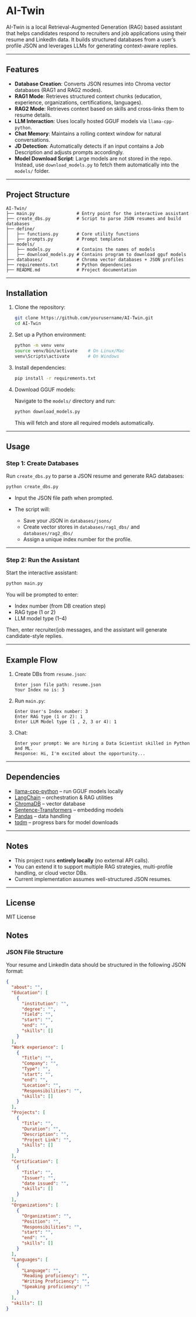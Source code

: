 # AI-Twin

AI-Twin is a local Retrieval-Augmented Generation (RAG) based assistant that helps candidates respond to recruiters and job applications using their resume and LinkedIn data. It builds structured databases from a user’s profile JSON and leverages LLMs for generating context-aware replies.

---

## Features

* **Database Creation**: Converts JSON resumes into Chroma vector databases (RAG1 and RAG2 modes).
* **RAG1 Mode**: Retrieves structured context chunks (education, experience, organizations, certifications, languages).
* **RAG2 Mode**: Retrieves context based on skills and cross-links them to resume details.
* **LLM Interaction**: Uses locally hosted GGUF models via `llama-cpp-python`.
* **Chat Memory**: Maintains a rolling context window for natural conversations.
* **JD Detection**: Automatically detects if an input contains a Job Description and adjusts prompts accordingly.
* **Model Download Script**: Large models are not stored in the repo. Instead, use `download_models.py` to fetch them automatically into the `models/` folder.

---

## Project Structure

```
AI-Twin/
├── main.py                # Entry point for the interactive assistant
├── create_dbs.py          # Script to parse JSON resumes and build databases
├── define/
│   ├── functions.py       # Core utility functions
│   ├── prompts.py         # Prompt templates
├── models/
│   ├── models.py          # Contains the names of models
│   ├── download_models.py # Contains program to download gguf models
├── databases/             # Chroma vector databases + JSON profiles
├── requirements.txt       # Python dependencies
├── README.md              # Project documentation
```

---

## Installation

1. Clone the repository:

   ```bash
   git clone https://github.com/yourusername/AI-Twin.git
   cd AI-Twin
   ```

2. Set up a Python environment:

   ```bash
   python -m venv venv
   source venv/bin/activate    # On Linux/Mac
   venv\Scripts\activate       # On Windows
   ```

3. Install dependencies:

   ```bash
   pip install -r requirements.txt
   ```

4. Download GGUF models:

   Navigate to the `models/` directory and run:

   ```bash
   python download_models.py
   ```

   This will fetch and store all required models automatically.

---

## Usage

### Step 1: Create Databases

Run `create_dbs.py` to parse a JSON resume and generate RAG databases:

```bash
python create_dbs.py
```

* Input the JSON file path when prompted.
* The script will:

  * Save your JSON in `databases/jsons/`
  * Create vector stores in `databases/rag1_dbs/` and `databases/rag2_dbs/`
  * Assign a unique index number for the profile.

---

### Step 2: Run the Assistant

Start the interactive assistant:

```bash
python main.py
```

You will be prompted to enter:

* Index number (from DB creation step)
* RAG type (1 or 2)
* LLM model type (1–4)

Then, enter recruiter/job messages, and the assistant will generate candidate-style replies.

---

## Example Flow

1. Create DBs from `resume.json`:

   ```
   Enter json file path: resume.json
   Your Index no is: 3
   ```

2. Run `main.py`:

   ```
   Enter User's Index number: 3
   Enter RAG type (1 or 2): 1
   Enter LLM Model type (1 , 2, 3 or 4): 1
   ```

3. Chat:

   ```
   Enter your prompt: We are hiring a Data Scientist skilled in Python and ML.
   Response: Hi, I'm excited about the opportunity...
   ```

---

## Dependencies

* [llama-cpp-python](https://github.com/abetlen/llama-cpp-python) – run GGUF models locally
* [LangChain](https://www.langchain.com/) – orchestration & RAG utilities
* [ChromaDB](https://www.trychroma.com/) – vector database
* [Sentence-Transformers](https://www.sbert.net/) – embedding models
* [Pandas](https://pandas.pydata.org/) – data handling
* [tqdm](https://tqdm.github.io/) – progress bars for model downloads

---

## Notes

* This project runs **entirely locally** (no external API calls).
* You can extend it to support multiple RAG strategies, multi-profile handling, or cloud vector DBs.
* Current implementation assumes well-structured JSON resumes.

---

## License

MIT License

## Notes

### JSON File Structure

Your resume and LinkedIn data should be structured in the following JSON format:

```json
{
  "about": "",
  "Education": [
    {
      "institution": "",
      "degree": "",
      "field": "",
      "start": "",
      "end": "",
      "skills": []
    }
  ],
  "Work experience": [
    {
      "Title": "",
      "Company": "",
      "Type": "",
      "start": "",
      "end": "",
      "Location": "",
      "Responsibilities": "",
      "skills": []
    }
  ],
  "Projects": [
    {
      "Title": "",
      "Duration": "",
      "Description": "",
      "Project Link": "",
      "skills": []
    }
  ],
  "Certification": [
    {
      "Title": "",
      "Issuer": "",
      "date issued": "",
      "skills": []
    }
  ],
  "Organizations": [
    {
      "Organization": "",
      "Position": "",
      "Responsibilities": "",
      "start": "",
      "end": "",
      "skills": []
    }
  ],
  "Languages": [
    {
      "Language": "",
      "Reading proficiency": "",
      "Writing Proficiency": "",
      "Speaking proficiency": ""
    }
  ],
  "skills": []
}
```
